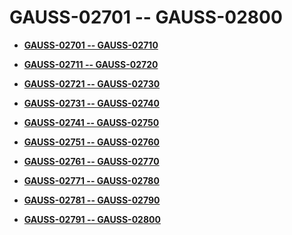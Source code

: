 # GAUSS-02701 -- GAUSS-02800<a name="EN-US_TOPIC_0302072889"></a>

-   **[GAUSS-02701 -- GAUSS-02710](gauss-02701----gauss-02710.md)**  

-   **[GAUSS-02711 -- GAUSS-02720](gauss-02711----gauss-02720.md)**  

-   **[GAUSS-02721 -- GAUSS-02730](gauss-02721----gauss-02730.md)**  

-   **[GAUSS-02731 -- GAUSS-02740](gauss-02731----gauss-02740.md)**  

-   **[GAUSS-02741 -- GAUSS-02750](gauss-02741----gauss-02750.md)**  

-   **[GAUSS-02751 -- GAUSS-02760](gauss-02751----gauss-02760.md)**  

-   **[GAUSS-02761 -- GAUSS-02770](gauss-02761----gauss-02770.md)**  

-   **[GAUSS-02771 -- GAUSS-02780](gauss-02771----gauss-02780.md)**  

-   **[GAUSS-02781 -- GAUSS-02790](gauss-02781----gauss-02790.md)**  

-   **[GAUSS-02791 -- GAUSS-02800](gauss-02791----gauss-02800.md)**  


